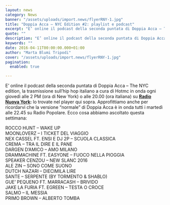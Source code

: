 ```yaml
---
layout: news
category: News
banner: "/assets/uploads/import.news/flyerRNY-1.jpg"
title: "Doppia Acca – NYC Edition #2: playlist e podcast"
excerpt: "E’ online il podcast della seconda puntata di Doppia Acca – The NYC edition, la trasmissione sull’hip hop italiano a cura di Hotmc in onda ogni giovedì alle 2 PM (ora di New York) o alle 20.00 (ora italiana) su Radio Nuova York: lo trovate nel player qui sopra. Approfittiamo anche per ricordarvi che la versione [&hellip"
quote: ""
description: "E’ online il podcast della seconda puntata di Doppia Acca – The NYC edition, la trasmissione sull’hip hop italiano a cura di Hotmc in onda ogni giovedì alle 2 PM (ora di New York) o alle 20.00 (ora italiana) su Radio Nuova York: lo trovate nel player qui sopra. Approfittiamo anche per ricordarvi che la versione [&hellip"
keywords: ""
date: 2016-04-11T00:00:00.000+01:00
author: "Marta Blumi Tripodi"
cover: "/assets/uploads/import.news/flyerRNY-1.jpg"
pagination:
  enabled: true

---
```


E’ online il podcast della seconda puntata di Doppia Acca – The NYC edition, la trasmissione sull’hip hop italiano a cura di Hotmc in onda ogni giovedì alle 2 PM (ora di New York) o alle 20.00 (ora italiana) su **[Radio Nuova York](http://www.radionuovayork.com):** lo trovate nel player qui sopra. Approfittiamo anche per ricordarvi che la versione “normale” di Doppia Acca è in onda tutti i martedì alle 22.45 su Radio Popolare. Ecco cosa abbiamo ascoltato questa settimana:

ROCCO HUNT – WAKE UP  
MOONLOVERZ – I TICKET DEL VIAGGIO  
NEX CASSEL FT. ENSI E DJ 2P – SCUOLA CLASSICA  
CREMA – TRA IL DIRE E IL PANE  
DARGEN D’AMICO – AMO MILANO  
DRAMMACHINE FT. EASYONE – FUOCO NELLA PIOGGIA  
SPEAKER CENZOU – NEW SLANC 2016  
ALE ZIN – SONO COME SUONO  
DUTCH NAZARI – DIECIMILA LIRE  
SANTE – SERPENTE (BY TORMENTO & SHABLO)  
GUE’ PEQUENO FT. MARRACASH – BRIVIDO  
JAKE LA FURIA FT. EGREEN – TESTA O CROCE  
SALMO – IL MESSIA  
PRIMO BROWN – ALBERTO TOMBA